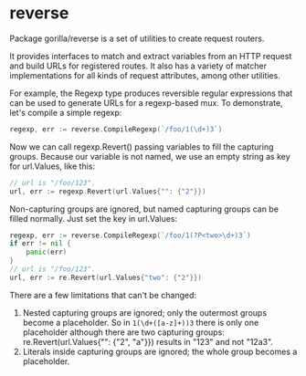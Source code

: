 reverse
=======
Package gorilla/reverse is a set of utilities to create request routers.

It provides interfaces to match and extract variables from an HTTP request
and build URLs for registered routes. It also has a variety of matcher
implementations for all kinds of request attributes, among other utilities.

For example, the Regexp type produces reversible regular expressions that
can be used to generate URLs for a regexp-based mux. To demonstrate, let's
compile a simple regexp:

```go
regexp, err := reverse.CompileRegexp(`/foo/1(\d+)3`)
```

Now we can call regexp.Revert() passing variables to fill the capturing groups.
Because our variable is not named, we use an empty string as key for
url.Values, like this:

```go
// url is "/foo/123".
url, err := regexp.Revert(url.Values{"": {"2"}})
```

Non-capturing groups are ignored, but named capturing groups can be filled
normally. Just set the key in url.Values:

```go
regexp, err := reverse.CompileRegexp(`/foo/1(?P<two>\d+)3`)
if err != nil {
    panic(err)
}
// url is "/foo/123".
url, err := re.Revert(url.Values{"two": {"2"}})
```

There are a few limitations that can't be changed:

1. Nested capturing groups are ignored; only the outermost groups become
a placeholder. So in `1(\d+([a-z]+))3` there is only one placeholder
although there are two capturing groups: re.Revert(url.Values{"": {"2", "a"}})
results in "123" and not "12a3".
2. Literals inside capturing groups are ignored; the whole group becomes
a placeholder.
